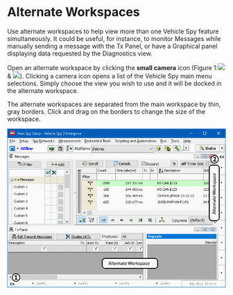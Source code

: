 # Alternate Workspaces

Use alternate workspaces to help view more than one Vehicle Spy feature simultaneously. It could be useful, for instance, to monitor Messages while manually sending a message with the Tx Panel, or have a Graphical panel displaying data requested by the Diagnostics view.

Open an alternate workspace by clicking the **small camera** icon (Figure 1:![](https://cdn.intrepidcs.net/support/VehicleSpy/assets/smOne.gif) & ![](https://cdn.intrepidcs.net/support/VehicleSpy/assets/smTwo.gif)). Clicking a camera icon opens a list of the Vehicle Spy main menu selections. Simply choose the view you wish to use and it will be docked in the alternate workspace.

The alternate workspaces are separated from the main workspace by thin, gray borders. Click and drag on the borders to change the size of the workspace.

![Figure 1: Displaying two views simultaneously by using an alternate workspace.](../.gitbook/assets/spyscreens.gif)
